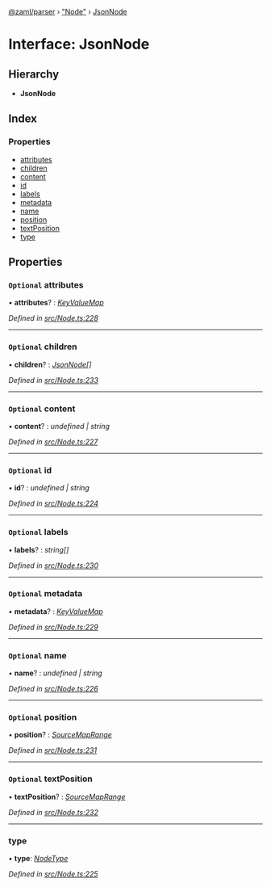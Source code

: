 [@zaml/parser](../README.md) › ["Node"](../modules/_node_.md) › [JsonNode](_node_.jsonnode.md)

# Interface: JsonNode

## Hierarchy

* **JsonNode**

## Index

### Properties

* [attributes](_node_.jsonnode.md#optional-attributes)
* [children](_node_.jsonnode.md#optional-children)
* [content](_node_.jsonnode.md#optional-content)
* [id](_node_.jsonnode.md#optional-id)
* [labels](_node_.jsonnode.md#optional-labels)
* [metadata](_node_.jsonnode.md#optional-metadata)
* [name](_node_.jsonnode.md#optional-name)
* [position](_node_.jsonnode.md#optional-position)
* [textPosition](_node_.jsonnode.md#optional-textposition)
* [type](_node_.jsonnode.md#type)

## Properties

### `Optional` attributes

• **attributes**? : *[KeyValueMap](../modules/_node_.md#keyvaluemap)*

*Defined in [src/Node.ts:228](https://github.com/nexushubs/zaml-lang/blob/ee5fea7/packages/zaml-parser/src/Node.ts#L228)*

___

### `Optional` children

• **children**? : *[JsonNode](_node_.jsonnode.md)[]*

*Defined in [src/Node.ts:233](https://github.com/nexushubs/zaml-lang/blob/ee5fea7/packages/zaml-parser/src/Node.ts#L233)*

___

### `Optional` content

• **content**? : *undefined | string*

*Defined in [src/Node.ts:227](https://github.com/nexushubs/zaml-lang/blob/ee5fea7/packages/zaml-parser/src/Node.ts#L227)*

___

### `Optional` id

• **id**? : *undefined | string*

*Defined in [src/Node.ts:224](https://github.com/nexushubs/zaml-lang/blob/ee5fea7/packages/zaml-parser/src/Node.ts#L224)*

___

### `Optional` labels

• **labels**? : *string[]*

*Defined in [src/Node.ts:230](https://github.com/nexushubs/zaml-lang/blob/ee5fea7/packages/zaml-parser/src/Node.ts#L230)*

___

### `Optional` metadata

• **metadata**? : *[KeyValueMap](../modules/_node_.md#keyvaluemap)*

*Defined in [src/Node.ts:229](https://github.com/nexushubs/zaml-lang/blob/ee5fea7/packages/zaml-parser/src/Node.ts#L229)*

___

### `Optional` name

• **name**? : *undefined | string*

*Defined in [src/Node.ts:226](https://github.com/nexushubs/zaml-lang/blob/ee5fea7/packages/zaml-parser/src/Node.ts#L226)*

___

### `Optional` position

• **position**? : *[SourceMapRange](_node_.sourcemaprange.md)*

*Defined in [src/Node.ts:231](https://github.com/nexushubs/zaml-lang/blob/ee5fea7/packages/zaml-parser/src/Node.ts#L231)*

___

### `Optional` textPosition

• **textPosition**? : *[SourceMapRange](_node_.sourcemaprange.md)*

*Defined in [src/Node.ts:232](https://github.com/nexushubs/zaml-lang/blob/ee5fea7/packages/zaml-parser/src/Node.ts#L232)*

___

###  type

• **type**: *[NodeType](../enums/_node_.nodetype.md)*

*Defined in [src/Node.ts:225](https://github.com/nexushubs/zaml-lang/blob/ee5fea7/packages/zaml-parser/src/Node.ts#L225)*
